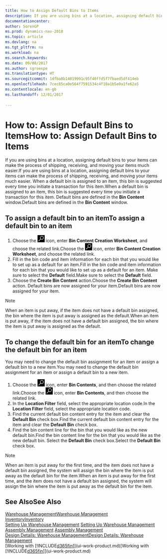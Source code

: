 ```yaml
---
title: How to Assign Default Bins to Items
description: If you are using bins at a location, assigning default bins to your items can make the process of shipping, receiving, and moving your items much easier. When a default bin is assigned to an item, this bin is suggested every time you initiate a transaction for this item.
documentationcenter: 
author: SorenGP
ms.prod: dynamics-nav-2018
ms.topic: article
ms.devlang: na
ms.tgt_pltfrm: na
ms.workload: na
ms.search.keywords: 
ms.date: 09/08/2017
ms.author: sgroespe
ms.translationtype: HT
ms.sourcegitcommit: 1dfba8b14019991c95f40ffd5f7fbaed5df414eb
ms.openlocfilehash: 7cec85ca0e564f7591534c4f18a1b5e0a1fe62a5
ms.contentlocale: en-gb
ms.lasthandoff: 12/01/2017

---
```

# <a name="how-to-assign-default-bins-to-items"></a><span data-ttu-id="4f11b-104">How to: Assign Default Bins to Items</span><span class="sxs-lookup"><span data-stu-id="4f11b-104">How to: Assign Default Bins to Items</span></span>
<span data-ttu-id="4f11b-105">If you are using bins at a location, assigning default bins to your items can make the process of shipping, receiving, and moving your items much easier.</span><span class="sxs-lookup"><span data-stu-id="4f11b-105">If you are using bins at a location, assigning default bins to your items can make the process of shipping, receiving, and moving your items much easier.</span></span> <span data-ttu-id="4f11b-106">When a default bin is assigned to an item, this bin is suggested every time you initiate a transaction for this item.</span><span class="sxs-lookup"><span data-stu-id="4f11b-106">When a default bin is assigned to an item, this bin is suggested every time you initiate a transaction for this item.</span></span> <span data-ttu-id="4f11b-107">Default bins are defined in the **Bin Content** window.</span><span class="sxs-lookup"><span data-stu-id="4f11b-107">Default bins are defined in the **Bin Content** window.</span></span>  

## <a name="to-assign-a-default-bin-to-an-item"></a><span data-ttu-id="4f11b-108">To assign a default bin to an item</span><span class="sxs-lookup"><span data-stu-id="4f11b-108">To assign a default bin to an item</span></span>
1.  <span data-ttu-id="4f11b-109">Choose the ![Search for Page or Report](media/ui-search/search_small.png "Search for Page or Report icon") icon, enter **Bin Content Creation Worksheet**, and choose the related link.</span><span class="sxs-lookup"><span data-stu-id="4f11b-109">Choose the ![Search for Page or Report](media/ui-search/search_small.png "Search for Page or Report icon") icon, enter **Bin Content Creation Worksheet**, and choose the related link.</span></span>  
2.  <span data-ttu-id="4f11b-110">Fill in the bin code and item information for each bin that you would like to set up as a default for an item.</span><span class="sxs-lookup"><span data-stu-id="4f11b-110">Fill in the bin code and item information for each bin that you would like to set up as a default for an item.</span></span> <span data-ttu-id="4f11b-111">Make sure to select the **Default** field.</span><span class="sxs-lookup"><span data-stu-id="4f11b-111">Make sure to select the **Default** field.</span></span>  
3.  <span data-ttu-id="4f11b-112">Choose the **Create Bin Content** action.</span><span class="sxs-lookup"><span data-stu-id="4f11b-112">Choose the **Create Bin Content** action.</span></span> <span data-ttu-id="4f11b-113">Default bins are now assigned for your item.</span><span class="sxs-lookup"><span data-stu-id="4f11b-113">Default bins are now assigned for your item.</span></span>  

> [!NOTE]  
>  <span data-ttu-id="4f11b-114">When an item is put away, if the item does not have a default bin assigned, the bin where the item is put away is assigned as the default.</span><span class="sxs-lookup"><span data-stu-id="4f11b-114">When an item is put away, if the item does not have a default bin assigned, the bin where the item is put away is assigned as the default.</span></span>  

## <a name="to-change-the-default-bin-for-an-item"></a><span data-ttu-id="4f11b-115">To change the default bin for an item</span><span class="sxs-lookup"><span data-stu-id="4f11b-115">To change the default bin for an item</span></span>  
<span data-ttu-id="4f11b-116">You may need to change the default bin assignment for an item or assign a default bin to a new item.</span><span class="sxs-lookup"><span data-stu-id="4f11b-116">You may need to change the default bin assignment for an item or assign a default bin to a new item.</span></span>    
1.  <span data-ttu-id="4f11b-117">Choose the ![Search for Page or Report](media/ui-search/search_small.png "Search for Page or Report icon") icon, enter **Bin Contents**, and then choose the related link.</span><span class="sxs-lookup"><span data-stu-id="4f11b-117">Choose the ![Search for Page or Report](media/ui-search/search_small.png "Search for Page or Report icon") icon, enter **Bin Contents**, and then choose the related link.</span></span>  
2.  <span data-ttu-id="4f11b-118">In the **Location Filter** field, select the appropriate location code.</span><span class="sxs-lookup"><span data-stu-id="4f11b-118">In the **Location Filter** field, select the appropriate location code.</span></span>  
3.  <span data-ttu-id="4f11b-119">Find the current default bin content entry for the item and clear the **Default Bin** check box.</span><span class="sxs-lookup"><span data-stu-id="4f11b-119">Find the current default bin content entry for the item and clear the **Default Bin** check box.</span></span>  
4.  <span data-ttu-id="4f11b-120">Find the bin content line for the bin that you would like as the new default bin.</span><span class="sxs-lookup"><span data-stu-id="4f11b-120">Find the bin content line for the bin that you would like as the new default bin.</span></span> <span data-ttu-id="4f11b-121">Select the **Default Bin** check box.</span><span class="sxs-lookup"><span data-stu-id="4f11b-121">Select the **Default Bin** check box.</span></span>  

> [!NOTE]  
>  <span data-ttu-id="4f11b-122">When an item is put away for the first time, and the item does not have a default bin assigned, the system will assign the bin where the item is put away as the default bin for the item.</span><span class="sxs-lookup"><span data-stu-id="4f11b-122">When an item is put away for the first time, and the item does not have a default bin assigned, the system will assign the bin where the item is put away as the default bin for the item.</span></span>  

## <a name="see-also"></a><span data-ttu-id="4f11b-123">See Also</span><span class="sxs-lookup"><span data-stu-id="4f11b-123">See Also</span></span>  
[<span data-ttu-id="4f11b-124">Warehouse Management</span><span class="sxs-lookup"><span data-stu-id="4f11b-124">Warehouse Management</span></span>](warehouse-manage-warehouse.md)  
[<span data-ttu-id="4f11b-125">Inventory</span><span class="sxs-lookup"><span data-stu-id="4f11b-125">Inventory</span></span>](inventory-manage-inventory.md)  
<span data-ttu-id="4f11b-126">[Setting Up Warehouse Management](warehouse-setup-warehouse.md)   </span><span class="sxs-lookup"><span data-stu-id="4f11b-126">[Setting Up Warehouse Management](warehouse-setup-warehouse.md)   </span></span>  
<span data-ttu-id="4f11b-127">[Assembly Management](assembly-assemble-items.md)  </span><span class="sxs-lookup"><span data-stu-id="4f11b-127">[Assembly Management](assembly-assemble-items.md)  </span></span>  
[<span data-ttu-id="4f11b-128">Design Details: Warehouse Management</span><span class="sxs-lookup"><span data-stu-id="4f11b-128">Design Details: Warehouse Management</span></span>](design-details-warehouse-management.md)  
<span data-ttu-id="4f11b-129">[Working with [!INCLUDE[d365fin](includes/d365fin_md.md)]](ui-work-product.md)</span><span class="sxs-lookup"><span data-stu-id="4f11b-129">[Working with [!INCLUDE[d365fin](includes/d365fin_md.md)]](ui-work-product.md)</span></span>

